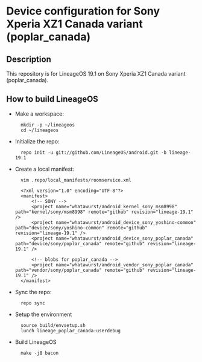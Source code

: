 Device configuration for Sony Xperia XZ1 Canada variant (poplar_canada)
========================================================

Description
-----------

This repository is for LineageOS 19.1 on Sony Xperia XZ1 Canada variant (poplar_canada).

How to build LineageOS
----------------------

* Make a workspace:

        mkdir -p ~/lineageos
        cd ~/lineageos

* Initialize the repo:

        repo init -u git://github.com/LineageOS/android.git -b lineage-19.1

* Create a local manifest:

        vim .repo/local_manifests/roomservice.xml

        <?xml version="1.0" encoding="UTF-8"?>
        <manifest>
            <!-- SONY -->
            <project name="whatawurst/android_kernel_sony_msm8998" path="kernel/sony/msm8998" remote="github" revision="lineage-19.1" />
            <project name="whatawurst/android_device_sony_yoshino-common" path="device/sony/yoshino-common" remote="github" revision="lineage-19.1" />
            <project name="whatawurst/android_device_sony_poplar_canada" path="device/sony/poplar_canada" remote="github" revision="lineage-19.1" />

            <!-- blobs for poplar_canada -->
            <project name="whatawurst/android_vendor_sony_poplar_canada" path="vendor/sony/poplar_canada" remote="github" revision="lineage-19.1" />
        </manifest>

* Sync the repo:

        repo sync

* Setup the environment

        source build/envsetup.sh
        lunch lineage_poplar_canada-userdebug

* Build LineageOS

        make -j8 bacon
